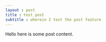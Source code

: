 ```yaml
---
layout : post
title : test post
subtitle : wherein I test the post feature
---
```


Hello here is some post content.
